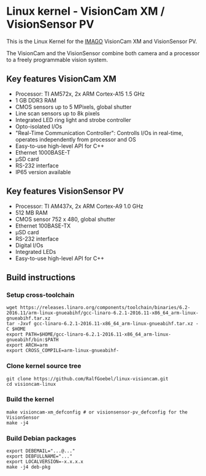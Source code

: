 # Linux kernel - VisionCam XM / VisionSensor PV

This is the Linux Kernel for the [IMAGO](https://www.imago-technologies.com) VisionCam XM and VisionSensor PV.

The VisionCam and the VisionSensor combine both camera and a processor to a freely programmable vision system.

## Key features VisionCam XM
* Processor: TI AM572x, 2x ARM Cortex-A15 1.5 GHz
* 1 GB DDR3 RAM
* CMOS sensors up to 5 MPixels, global shutter
* Line scan sensors up to 8k pixels
* Integrated LED ring light and strobe controller
* Opto-isolated I/Os
* "Real-Time Communication Controller": Controlls I/Os in real-time, operates independently from processor and OS
* Easy-to-use high-level API for C++
* Ethernet 1000BASE-T
* µSD card
* RS-232 interface
* IP65 version available

## Key features VisionSensor PV
* Processor: TI AM437x, 2x ARM Cortex-A9 1.0 GHz
* 512 MB RAM
* CMOS sensor 752 x 480, global shutter
* Ethernet 100BASE-TX
* µSD card
* RS-232 interface
* Digital I/Os
* Integrated LEDs
* Easy-to-use high-level API for C++

## Build instructions

### Setup cross-toolchain
    wget https://releases.linaro.org/components/toolchain/binaries/6.2-2016.11/arm-linux-gnueabihf/gcc-linaro-6.2.1-2016.11-x86_64_arm-linux-gnueabihf.tar.xz
    tar -Jxvf gcc-linaro-6.2.1-2016.11-x86_64_arm-linux-gnueabihf.tar.xz -C $HOME
    export PATH=$HOME/gcc-linaro-6.2.1-2016.11-x86_64_arm-linux-gnueabihf/bin:$PATH
    export ARCH=arm
    export CROSS_COMPILE=arm-linux-gnueabihf-

### Clone kernel source tree
    git clone https://github.com/RalfGoebel/linux-visioncam.git
    cd visioncam-linux

### Build the kernel
    make visioncam-xm_defconfig # or visionsensor-pv_defconfig for the VisionSensor
    make -j4

### Build Debian packages
    export DEBEMAIL="...@..."
    export DEBFULLNAME="..."
    export LOCALVERSION=-x.x.x.x
    make -j4 deb-pkg
